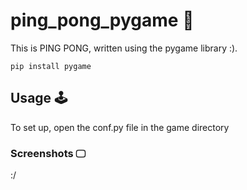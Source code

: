 # ping_pong_pygame 👾
This is PING PONG, written using the pygame library :).
```
pip install pygame
```
## Usage 🕹️
To set up, open the conf.py file in the game directory
### Screenshots 🖵
:/
